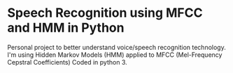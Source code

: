 # Speech Recognition using MFCC and HMM in Python
Personal project to better understand voice/speech recognition technology. 
I'm using Hidden Markov Models (HMM) applied to MFCC (Mel-Frequency Cepstral Coefficients)
Coded in python 3.
